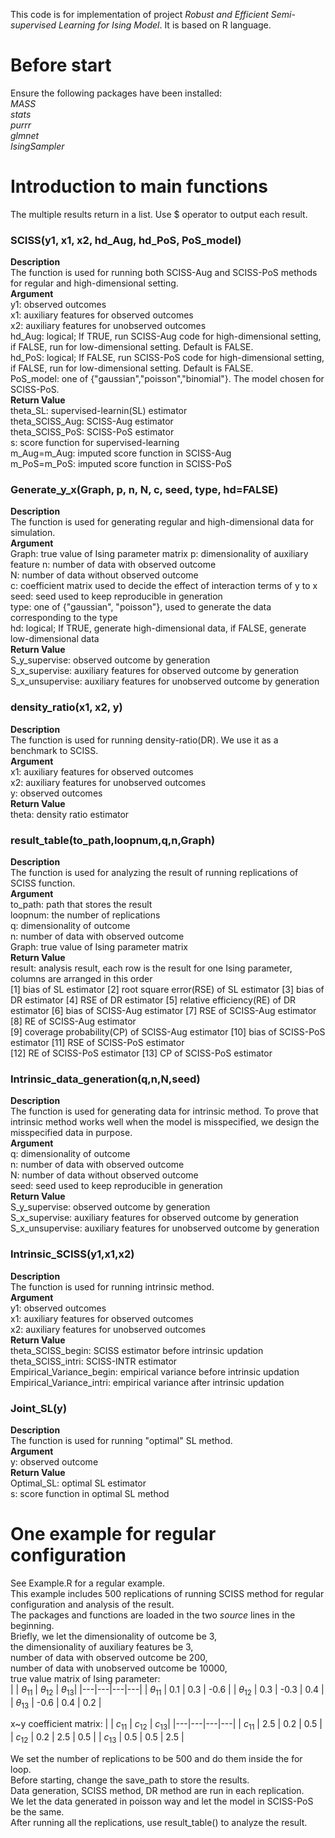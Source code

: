This code is for implementation of project *Robust and Efficient Semi-supervised Learning for Ising Model*. It is based on R language.
# Before start  
Ensure the following packages have been installed:  
*MASS*  
*stats*  
*purrr*   
*glmnet*   
*IsingSampler*   

# Introduction to main functions  
The multiple results return in a list. Use $ operator to output each result.  
### SCISS(y1, x1, x2, hd_Aug, hd_PoS, PoS_model)
**Description**    
The function is used for running both SCISS-Aug and SCISS-PoS methods for regular and high-dimensional setting.  
**Argument**  
y1: observed outcomes  
x1: auxiliary features for observed outcomes  
x2: auxiliary features for unobserved outcomes  
hd_Aug: logical; If TRUE, run SCISS-Aug code for high-dimensional setting, if FALSE, run for low-dimensional setting. Default is FALSE.  
hd_PoS: logical; If FALSE, run SCISS-PoS code for high-dimensional setting, if FALSE, run for low-dimensional setting. Default is FALSE.   
PoS_model: one of \{"gaussian","poisson","binomial"\}.  The model chosen for SCISS-PoS.  
**Return Value**  
theta_SL: supervised-learnin(SL) estimator   
theta_SCISS_Aug: SCISS-Aug estimator  
theta_SCISS_PoS: SCISS-PoS estimator  
s: score function for supervised-learning  
m_Aug=m_Aug: imputed score function in SCISS-Aug  
m_PoS=m_PoS: imputed score function in SCISS-PoS  

### Generate_y_x(Graph, p, n, N, c, seed, type, hd=FALSE)  
**Description**    
The function is used for generating regular and high-dimensional data for simulation.    
**Argument**  
Graph: true value of Ising parameter matrix
p: dimensionality of auxiliary feature
n: number of data with observed outcome    
N: number of data without observed outcome  
c: coefficient matrix used to decide the effect of interaction terms of y to x  
seed: seed used to keep reproducible in generation  
type: one of \{"gaussian", "poisson"\}, used to generate the data corresponding to the type  
hd: logical; If TRUE, generate high-dimensional data, if FALSE, generate low-dimensional data  
**Return Value**  
S_y_supervise: observed outcome by generation  
S_x_supervise: auxiliary features for observed outcome by generation   
S_x_unsupervise: auxiliary features for unobserved outcome by generation  

### density_ratio(x1, x2, y)
**Description**    
The function is used for running density-ratio(DR). We use it as a benchmark to SCISS.  
**Argument**  
x1: auxiliary features for observed outcomes    
x2: auxiliary features for unobserved outcomes    
y: observed outcomes     
**Return Value**  
theta: density ratio estimator  

### result_table(to_path,loopnum,q,n,Graph) 
**Description**    
The function is used for analyzing the result of running replications of SCISS function.     
**Argument**  
to_path: path that stores the result  
loopnum:  the number of replications  
q: dimensionality of outcome  
n: number of data with observed outcome    
Graph: true value of Ising parameter matrix   
**Return Value**  
result:  analysis result, each row is the result for one Ising parameter, columns are arranged in this order  
[1] bias of SL estimator [2] root square error(RSE) of SL estimator [3] bias of DR estimator [4] RSE of DR estimator [5] relative efficiency(RE) of DR estimator
[6] bias of SCISS-Aug estimator [7] RSE of SCISS-Aug estimator  [8] RE of SCISS-Aug estimator   
[9] coverage probability(CP) of SCISS-Aug estimator  [10] bias of SCISS-PoS estimator   [11] RSE of SCISS-PoS estimator  
[12] RE of SCISS-PoS estimator [13] CP of SCISS-PoS estimator  

### Intrinsic_data_generation(q,n,N,seed)
**Description**    
The function is used for generating data for intrinsic method. To prove that intrinsic method works well when the model is misspecified, we design the misspecified data in purpose.     
**Argument**  
q: dimensionality of outcome    
n: number of data with observed outcome      
N: number of data without observed outcome   
seed: seed used to keep reproducible in generation    
**Return Value**  
S_y_supervise: observed outcome by generation  
S_x_supervise: auxiliary features for observed outcome by generation   
S_x_unsupervise: auxiliary features for unobserved outcome by generation  

### Intrinsic_SCISS(y1,x1,x2)
**Description**    
The function is used for running intrinsic method.   
**Argument**  
y1: observed outcomes  
x1: auxiliary features for observed outcomes  
x2: auxiliary features for unobserved outcomes    
**Return Value**  
theta_SCISS_begin: SCISS estimator before intrinsic updation   
theta_SCISS_intri: SCISS-INTR estimator  
Empirical_Variance_begin: empirical variance before intrinsic updation  
Empirical_Variance_intri: empirical variance after intrinsic updation    


### Joint_SL(y)
**Description**    
The function is used for running "optimal" SL method.  
**Argument**  
y: observed outcome   
**Return Value**  
Optimal_SL: optimal SL estimator   
s: score function in optimal SL method  
 
# One example for regular configuration
See Example.R for a regular example.  
This example includes 500 replications of running SCISS method for regular configuration and analysis of the result.  
The packages and functions are loaded in the two *source* lines in the beginning.   
Briefly, we let the dimensionality of outcome be 3,   
the dimensionality of auxiliary features be 3,   
number of data with observed outcome be 200,     
number of data with unobserved outcome be 10000,     
true value matrix of Ising parameter:      
|   | $\theta_{11}$ |  $\theta_{12}$ | $\theta_{13}$|
|---|---|---|---|
| $\theta_{11}$ | 0.1 | 0.3 | -0.6 |
|  $\theta_{12}$ | 0.3 | -0.3 | 0.4 |
| $\theta_{13}$ | -0.6 | 0.4 | 0.2 |

x~y coefficient matrix:
|   | $c_{11}$ | $c_{12}$ | $c_{13}$|
|---|---|---|---|
| $c_{11}$ | 2.5 | 0.2 | 0.5 |
| $c_{12}$ | 0.2 | 2.5 | 0.5 |
| $c_{13}$ | 0.5 | 0.5 | 2.5 |

We set the number of replications to be 500 and do them inside the for loop.   
Before starting, change the save_path to store the results.  
Data generation, SCISS method, DR method are run in each replication.    
We let the data generated in poisson way and let the model in SCISS-PoS be the same.  
After running all the replications, use result_table() to analyze the result.


